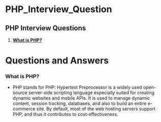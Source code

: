 # PHP_Interview_Question

## PHP Interview Questions

1. **[What is PHP?](#what-is-php)**

# Questions and Answers

### What is PHP?
   - PHP stands for PHP: Hypertext Preprocessor is a widely used open-source server-side scripting language especially suited for creating dynamic websites and mobile APIs. It is used to manage dynamic content, session tracking, databases, and also to build an entire e-commerce site. By default, most of the web hosting servers support PHP, and thus it contributes to cost-effectiveness.
